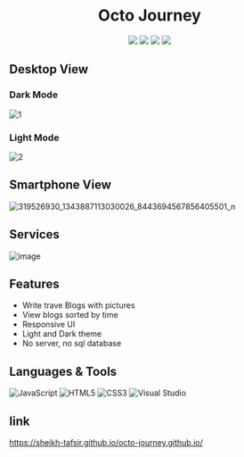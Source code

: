<h1 align="center">Octo Journey</h1>
<p align="center">
   <img src="https://img.shields.io/badge/language-JavaScript-red?style"/>
   <img src="https://img.shields.io/github/license/Sheikh-Tafsir/Algo-Easy"/>
   <img src="https://img.shields.io/github/stars/Sheikh-Tafsir/octo-journey.github.io"/>
   <img src="https://img.shields.io/github/forks/Sheikh-Tafsir/octo-journey.github.io"/>
</p>


## Desktop View
### Dark Mode
![1](https://user-images.githubusercontent.com/83116065/168484537-4f3aeb21-16b9-4e3d-a01d-0f4f57dc029b.JPG)

### Light Mode
![2](https://user-images.githubusercontent.com/83116065/168484573-66b30fb6-2d5a-4868-9ffc-0564c18e65f5.JPG)

## Smartphone View
![319526930_1343887113030026_8443694567856405501_n](https://user-images.githubusercontent.com/83116065/208138937-40952453-3f30-4190-ba12-d9266b9406aa.jpg)


## Services
![image](https://user-images.githubusercontent.com/83116065/208139013-94472028-76b7-4ed7-999c-c19bf129ebaf.png)

## Features
- Write trave Blogs with pictures
- View blogs sorted by time
- Responsive UI
- Light and Dark theme
- No server, no sql database 

## Languages & Tools

![JavaScript](https://img.shields.io/badge/-JavaScript-000000?style=flat&logo=javascript)
![HTML5](https://img.shields.io/badge/-HTML5-000000?style=flat&logo=html5)
![CSS3](https://img.shields.io/badge/-CSS-000000?style=flat&logo=css3)
![Visual Studio](https://img.shields.io/badge/-Visual%20Studio-000000?style=flat&logo=Visual%20Studio)<br />


## link
https://sheikh-tafsir.github.io/octo-journey.github.io/

